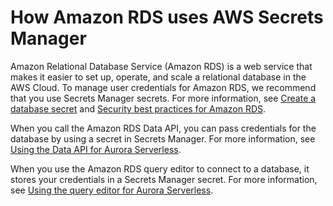 # How Amazon RDS uses AWS Secrets Manager<a name="integrating_how-services-use-secrets_RDS"></a>

Amazon Relational Database Service \(Amazon RDS\) is a web service that makes it easier to set up, operate, and scale a relational database in the AWS Cloud\. To manage user credentials for Amazon RDS, we recommend that you use Secrets Manager secrets\. For more information, see [Create a database secret](create_database_secret.md) and [Security best practices for Amazon RDS](https://docs.aws.amazon.com/AmazonRDS/latest/UserGuide/CHAP_BestPractices.Security.html)\.

When you call the Amazon RDS Data API, you can pass credentials for the database by using a secret in Secrets Manager\. For more information, see [Using the Data API for Aurora Serverless](https://docs.aws.amazon.com/AmazonRDS/latest/AuroraUserGuide/data-api.html)\.

When you use the Amazon RDS query editor to connect to a database, it stores your credentials in a Secrets Manager secret\. For more information, see [Using the query editor for Aurora Serverless](https://docs.aws.amazon.com/AmazonRDS/latest/AuroraUserGuide/query-editor.html)\.